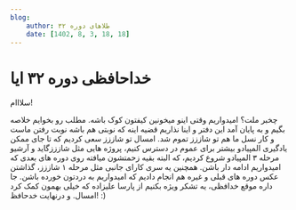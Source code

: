 ```yaml
---
blog:
    author: طلاهای دوره ۳۲
    date: [1402, 8, 3, 18, 18]
---
```

# خداحافظی دوره ۳۲ ایا

<div class="cnt">
<p>
سلااام!
</p>
<p>
چخبر ملت؟ امیدواریم وقتی اینو میخونین کیفتون کوک باشه.
مطلب رو بخوایم خلاصه بگیم و به پایان آمد این دفتر و اینا نذاریم قضیه اینه که نوبتی هم باشه نوبت رفتن ماست و کار نسل ما هم تو شاززز تموم شد.
امسال تو شاززز سعی کردیم که تا جای ممکن یادگیری المپیادو بیشتر برای عموم در دسترس کنیم، پروژه هایی مثل شازززگاید و آرشیو مرحله ۳ المپیادو شروع کردیم، که البته بقیه زحمتشون میافته روی دوره های بعدی که امیدواریم ادامه دار باشن.
همچنین یه سری کارای جانبی مثل مرحله ۱ شاززز، گذاشتن عکس دوره های قبلی و غیره هم انجام دادیم که امیدواریم به دردتون خورده باشن.
جا داره موقع خدافظی، یه تشکر ویژه بکنیم از پارسا علیزاده که خیلی بهمون کمک کرد امسال.
و درنهایت
خدحافظ! :)</p>
</div>
